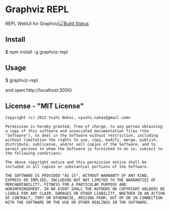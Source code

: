 # Graphviz REPL
REPL WebUI for Graphviz[![Build Status](https://travis-ci.org/yushi/graphviz-repl.png)](https://travis-ci.org/yushi/graphviz-repl)



## Install

 $ npm install -g graphviz-repl

## Usage

 $ graphviz-repl

 and open http://localhost:3000/

## License - "MIT License"
    
    Copyright (c) 2012 Yushi Nakai, <yushi.nakai@gmail.com>
    
    Permission is hereby granted, free of charge, to any person obtaining
    a copy of this software and associated documentation files (the
    "Software"), to deal in the Software without restriction, including
    without limitation the rights to use, copy, modify, merge, publish,
    distribute, sublicense, and/or sell copies of the Software, and to
    permit persons to whom the Software is furnished to do so, subject to
    the following conditions:
    
    The above copyright notice and this permission notice shall be
    included in all copies or substantial portions of the Software.
    
    THE SOFTWARE IS PROVIDED "AS IS", WITHOUT WARRANTY OF ANY KIND,
    EXPRESS OR IMPLIED, INCLUDING BUT NOT LIMITED TO THE WARRANTIES OF
    MERCHANTABILITY, FITNESS FOR A PARTICULAR PURPOSE AND
    NONINFRINGEMENT. IN NO EVENT SHALL THE AUTHORS OR COPYRIGHT HOLDERS BE
    LIABLE FOR ANY CLAIM, DAMAGES OR OTHER LIABILITY, WHETHER IN AN ACTION
    OF CONTRACT, TORT OR OTHERWISE, ARISING FROM, OUT OF OR IN CONNECTION
    WITH THE SOFTWARE OR THE USE OR OTHER DEALINGS IN THE SOFTWARE.
